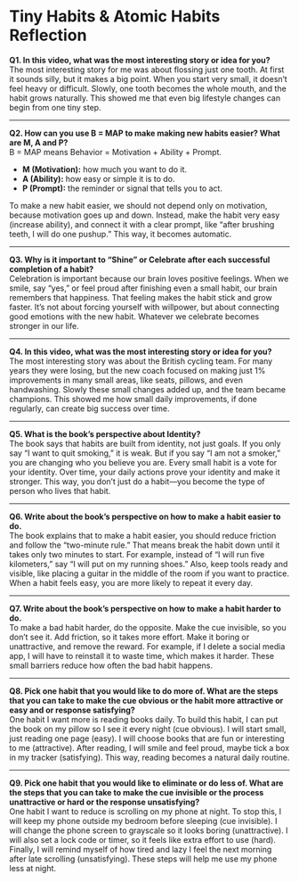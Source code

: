 # Tiny Habits & Atomic Habits Reflection

**Q1. In this video, what was the most interesting story or idea for you?**  
The most interesting story for me was about flossing just one tooth. At first it sounds silly, but it makes a big point. When you start very small, it doesn’t feel heavy or difficult. Slowly, one tooth becomes the whole mouth, and the habit grows naturally. This showed me that even big lifestyle changes can begin from one tiny step.  

---

**Q2. How can you use B = MAP to make making new habits easier? What are M, A and P?**  
B = MAP means Behavior = Motivation + Ability + Prompt.  
- **M (Motivation):** how much you want to do it.  
- **A (Ability):** how easy or simple it is to do.  
- **P (Prompt):** the reminder or signal that tells you to act.  

To make a new habit easier, we should not depend only on motivation, because motivation goes up and down. Instead, make the habit very easy (increase ability), and connect it with a clear prompt, like “after brushing teeth, I will do one pushup.” This way, it becomes automatic.  

---

**Q3. Why is it important to “Shine” or Celebrate after each successful completion of a habit?**  
Celebration is important because our brain loves positive feelings. When we smile, say “yes,” or feel proud after finishing even a small habit, our brain remembers that happiness. That feeling makes the habit stick and grow faster. It’s not about forcing yourself with willpower, but about connecting good emotions with the new habit. Whatever we celebrate becomes stronger in our life.  

---

**Q4. In this video, what was the most interesting story or idea for you?**  
The most interesting story was about the British cycling team. For many years they were losing, but the new coach focused on making just 1% improvements in many small areas, like seats, pillows, and even handwashing. Slowly these small changes added up, and the team became champions. This showed me how small daily improvements, if done regularly, can create big success over time.  

---

**Q5. What is the book’s perspective about Identity?**  
The book says that habits are built from identity, not just goals. If you only say “I want to quit smoking,” it is weak. But if you say “I am not a smoker,” you are changing who you believe you are. Every small habit is a vote for your identity. Over time, your daily actions prove your identity and make it stronger. This way, you don’t just do a habit—you become the type of person who lives that habit.  

---

**Q6. Write about the book’s perspective on how to make a habit easier to do.**  
The book explains that to make a habit easier, you should reduce friction and follow the “two-minute rule.” That means break the habit down until it takes only two minutes to start. For example, instead of “I will run five kilometers,” say “I will put on my running shoes.” Also, keep tools ready and visible, like placing a guitar in the middle of the room if you want to practice. When a habit feels easy, you are more likely to repeat it every day.  

---

**Q7. Write about the book’s perspective on how to make a habit harder to do.**  
To make a bad habit harder, do the opposite. Make the cue invisible, so you don’t see it. Add friction, so it takes more effort. Make it boring or unattractive, and remove the reward. For example, if I delete a social media app, I will have to reinstall it to waste time, which makes it harder. These small barriers reduce how often the bad habit happens.  

---

**Q8. Pick one habit that you would like to do more of. What are the steps that you can take to make the cue obvious or the habit more attractive or easy and or response satisfying?**  
One habit I want more is reading books daily. To build this habit, I can put the book on my pillow so I see it every night (cue obvious). I will start small, just reading one page (easy). I will choose books that are fun or interesting to me (attractive). After reading, I will smile and feel proud, maybe tick a box in my tracker (satisfying). This way, reading becomes a natural daily routine.  

---

**Q9. Pick one habit that you would like to eliminate or do less of. What are the steps that you can take to make the cue invisible or the process unattractive or hard or the response unsatisfying?**  
One habit I want to reduce is scrolling on my phone at night. To stop this, I will keep my phone outside my bedroom before sleeping (cue invisible). I will change the phone screen to grayscale so it looks boring (unattractive). I will also set a lock code or timer, so it feels like extra effort to use (hard). Finally, I will remind myself of how tired and lazy I feel the next morning after late scrolling (unsatisfying). These steps will help me use my phone less at night.  
